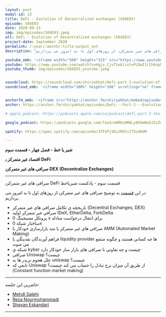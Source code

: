 ```yaml
---
layout: post
modal-id: 23
title: DeFi - Evolution of Decentralized exchanges (S04E03)
episode: S04E03
date: 2020-09-15
img: img/episodes/S04E03.jpeg
alt: DeFi - Evolution of Decentralized exchanges (S04E03)
project-date: September 2020
permalink: /:year/:month/:title:output_ext
description: "در این قسمت به توضیح صرافی های غیر متمرکز٫ از روزهای اول تا به امروز می پردازیم."

youtube_emb: '<iframe width="560" height="315" src="https://www.youtube.com/embed/Hgjv_CjvTtw" frameborder="0" allow="accelerometer; autoplay; clipboard-write; encrypted-media; gyroscope; picture-in-picture" allowfullscreen></iframe>'
youtube: https://www.youtube.com/watch?v=Hgjv_CjvTtw&list=PLDwI1rIhknpMyRF3WvTvWORH8k4hNw0W0&index=4
youtube_thumb: img/episodes/S04E03_youtube.jpeg


soundcloud: https://soundcloud.com/shiryakhat/defi-part-3-evolution-of-decentralized-exchanges-s04e03
soundcloud_emb: '<iframe width="100%" height="166" scrolling="no" frameborder="no" allow="autoplay" src="https://w.soundcloud.com/player/?url=https%3A//api.soundcloud.com/tracks/897707509&color=%23ff5500&auto_play=false&hide_related=true&show_comments=true&show_user=true&show_reposts=false&show_teaser=true"></iframe><div style="font-size: 10px; color: #cccccc;line-break: anywhere;word-break: normal;overflow: hidden;white-space: nowrap;text-overflow: ellipsis; font-family: Interstate,Lucida Grande,Lucida Sans Unicode,Lucida Sans,Garuda,Verdana,Tahoma,sans-serif;font-weight: 100;"><a href="https://soundcloud.com/shiryakhat" title="Shir | Khat" target="_blank" style="color: #cccccc; text-decoration: none;">Shir | Khat</a> · <a href="https://soundcloud.com/shiryakhat/defi-part-3-evolution-of-decentralized-exchanges-s04e03" title="DeFi - Part 3 - Evolution of Decentralized Exchanges (S04E03)" target="_blank" style="color: #cccccc; text-decoration: none;">DeFi - Part 3 - Evolution of Decentralized Exchanges (S04E03)</a></div>'


anchorfm_emb: '<iframe src="https://anchor.fm/shiryakhat/embed/episodes/DeFi---Part-3---Evolution-of-Decentralized-Exchanges-S04E03-ek0tv3" width="100%" frameborder="0" scrolling="no"></iframe>'
anchor: https://anchor.fm/shiryakhat/episodes/DeFi---Part-3---Evolution-of-Decentralized-Exchanges-S04E03-ek0tv3

# apple_podcast: https://podcasts.apple.com/us/podcast/defi-part-2-the-finance-in-stablecoins-s04e02/id1221206951?i=1000486673224

google_podcast: https://podcasts.google.com/feed/aHR0cHM6Ly9hbmNob3IuZm0vcy8xMWFhODUzYy9wb2RjYXN0L3Jzcw/episode/OWU5OGVjNGItNmVmYi00MmFhLWJjMTUtZjRjMGY0Zjg0MWY1?sa=X&ved=2ahUKEwiMisrYnv3rAhVNn3IEHTpaDqUQkfYCegQIARAF

spotify: https://open.spotify.com/episode/37FSPjVExJROls175LH6dM

---
```


**شیر یا خط -  فصل چهار - قسمت سوم**

**اقتصاد غیر متمرکز ٫ DeFi**

**صرافی های غیر متمرکز٫ DEX (Decentralize Exchanges)**

-------------------------------------------------------
صرافی های غیر متمرکز٫ DeFi قسمت سوم - پادکست شیریاخط 

در این [قسمت](http://localhost:4000/2020/09/defi-dex-cex-evolution.html) به توضیح صرافی های غیر متمرکز٫ از روزهای اول تا به امروز می پردازیم.


- تاريخچه ي تكامل صرافي هاي غير متمركز (Decentral Exchanges, DEX)
- صرافي غير متمركز اولیه IDeX, EtherDelta, ForkDelta
- پروتكل مسيجينگ 0 x براي انتقال درخواست مبادله
- ساختار شبكه 0x
- صرافي هاي غير متمركز با متد بازارسازي خودكار يا AMM (Automated Market Making)
- فراهم آورندگان نقدينگي يا liquidity provider ها چه كساني هستند و چگونه منتفع مي شوند
- شبكه ي kyber چيست و چه تفاوتي با صرافي هاي بازار ساز خودكار دارد
- صرافي Uniswap چيست؟
- علل هجوم تريدر ها به uniswap چيست؟
- تابعي كه Uniswap از طريق آن ميزان نرخ تبادل را حساب مي كند چيست؟ (Constant function market making)



------------
  حاضرین این جلسه:
  
- [Mehdi Salehi](https://twitter.com/GreatSaoshyant)
- [Reza Nourmohammadi](https://www.instagram.com/rezanmmd/)
- [Shayan Eskandari](https://twitter.com/sbetamc) 

-----------------------------------------------------------------------
